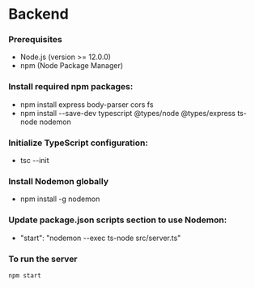 # Backend
### Prerequisites
- Node.js (version >= 12.0.0)
- npm (Node Package Manager)
### Install required npm packages:
- npm install express body-parser cors fs
- npm install --save-dev typescript @types/node @types/express ts-node nodemon
### Initialize TypeScript configuration:
- tsc --init
### Install Nodemon globally
- npm install -g nodemon
### Update package.json scripts section to use Nodemon:
-  "start": "nodemon --exec ts-node src/server.ts"
### To run the server
```bash
npm start




